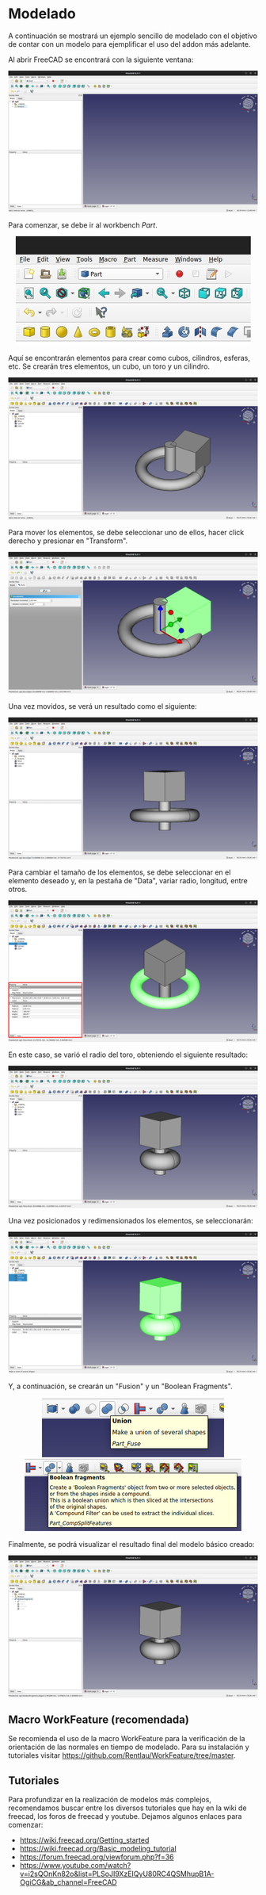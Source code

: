 # Modelado

A continuación se mostrará un ejemplo sencillo de modelado con el objetivo de contar con un modelo para ejemplificar el uso del addon más adelante.

Al abrir FreeCAD se encontrará con la siguiente ventana:

<center><img src="images/freecad1.png" ...></center>
<center><i></i></center>

Para comenzar, se debe ir al workbench *Part*.

<center><img src="images/freecad2.png" ...></center>
<center><i></i></center>

Aquí se encontrarán elementos para crear como cubos, cilindros, esferas, etc. Se crearán tres elementos, un cubo, un toro y un cilindro.

<center><img src="images/freecad3.png" ...></center>
<center><i></i></center>

Para mover los elementos, se debe seleccionar uno de ellos, hacer click derecho y presionar en "Transform".

<center><img src="images/freecad4.png" ...></center>
<center><i></i></center>

Una vez movidos, se verá un resultado como el siguiente:

<center><img src="images/freecad5.png" ...></center>
<center><i></i></center>

Para cambiar el tamaño de los elementos, se debe seleccionar en el elemento deseado y, en la pestaña de "Data", variar radio, longitud, entre otros.

<center><img src="images/freecad6.png" ...></center>
<center><i></i></center>

En este caso, se varió el radio del toro, obteniendo el siguiente resultado:

<center><img src="images/freecad7.png" ...></center>
<center><i></i></center>

Una vez posicionados y redimensionados los elementos, se seleccionarán:

<center><img src="images/freecad8.png" ...></center>
<center><i></i></center>

Y, a continuación, se crearán un "Fusion" y un "Boolean Fragments".

<center><img src="images/freecad10.png" ...></center>
<center><i></i></center>

<center><img src="images/freecad11.png" ...></center>
<center><i></i></center>

Finalmente, se podrá visualizar el resultado final del modelo básico creado:

<center><img src="images/freecad9.png" ...></center>
<center><i></i></center>

## Macro WorkFeature (recomendada)

Se recomienda el uso de la macro WorkFeature para la verificación de la orientación de las normales en tiempo de modelado. Para su instalación y tutoriales visitar <https://github.com/Rentlau/WorkFeature/tree/master>.

## Tutoriales

Para profundizar en la realización de modelos más complejos, recomendamos buscar entre los diversos tutoriales que hay en la wiki de freecad, los foros de freecad y youtube. Dejamos algunos enlaces para comenzar:

- <https://wiki.freecad.org/Getting_started>
- <https://wiki.freecad.org/Basic_modeling_tutorial>
- <https://forum.freecad.org/viewforum.php?f=36>
- <https://www.youtube.com/watch?v=i2sQOnKn82o&list=PLSoJI9XzEIQyU80RC4QSMhupB1A-OgiCG&ab_channel=FreeCAD>
